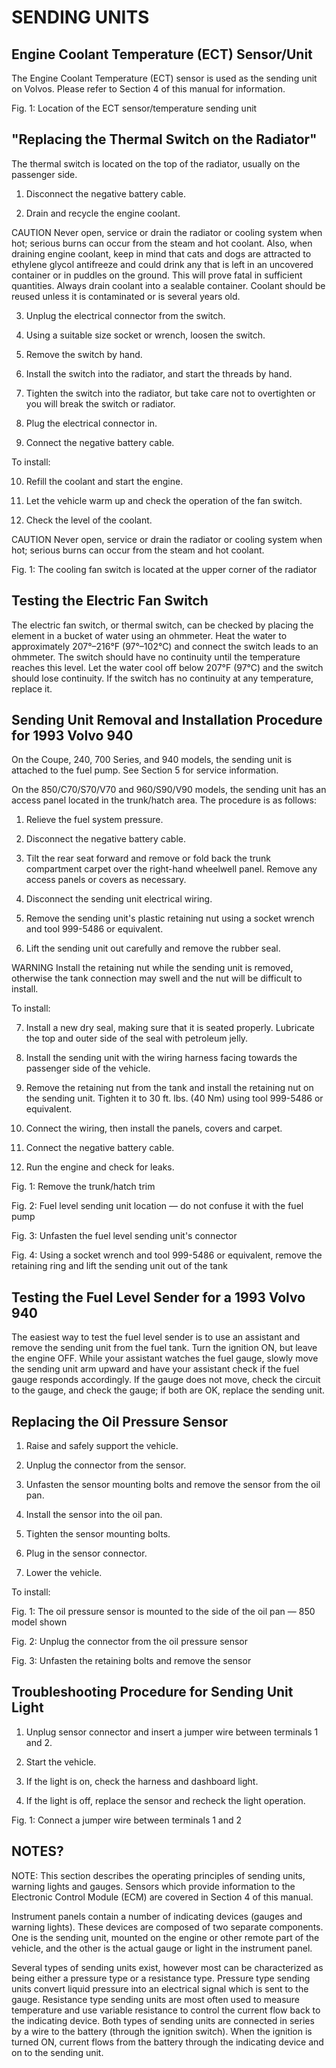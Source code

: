 # SENDING UNITS


## Engine Coolant Temperature (ECT) Sensor/Unit

The Engine Coolant Temperature (ECT) sensor is used as the sending unit on
Volvos. Please refer to Section 4 of this manual for information.

Fig. 1: Location of the ECT sensor/temperature sending unit


## "Replacing the Thermal Switch on the Radiator"

The thermal switch is located on the top of the radiator, usually on the
passenger side.

1. Disconnect the negative battery cable.

2. Drain and recycle the engine coolant.

CAUTION Never open, service or drain the radiator or cooling system when hot;
serious burns can occur from the steam and hot coolant. Also, when draining
engine coolant, keep in mind that cats and dogs are attracted to ethylene glycol
antifreeze and could drink any that is left in an uncovered container or in
puddles on the ground. This will prove fatal in sufficient quantities. Always
drain coolant into a sealable container. Coolant should be reused unless it is
contaminated or is several years old.

3. Unplug the electrical connector from the switch.

4. Using a suitable size socket or wrench, loosen the switch.

5. Remove the switch by hand.

6. Install the switch into the radiator, and start the threads by hand.

7. Tighten the switch into the radiator, but take care not to overtighten or you
   will break the switch or radiator.

8. Plug the electrical connector in.

9. Connect the negative battery cable.

To install:

10. Refill the coolant and start the engine.

11. Let the vehicle warm up and check the operation of the fan switch.

12. Check the level of the coolant.

CAUTION Never open, service or drain the radiator or cooling system when hot;
serious burns can occur from the steam and hot coolant.

Fig. 1: The cooling fan switch is located at the upper corner of the radiator


## Testing the Electric Fan Switch

The electric fan switch, or thermal switch, can be checked by placing the
element in a bucket of water using an ohmmeter. Heat the water to approximately
207°–216°F (97°–102°C) and connect the switch leads to an ohmmeter. The switch
should have no continuity until the temperature reaches this level. Let the
water cool off below 207°F (97°C) and the switch should lose continuity. If the
switch has no continuity at any temperature, replace it.


## Sending Unit Removal and Installation Procedure for 1993 Volvo 940

On the Coupe, 240, 700 Series, and 940 models, the sending unit is attached to
the fuel pump. See Section 5 for service information.

On the 850/C70/S70/V70 and 960/S90/V90 models, the sending unit has an access
panel located in the trunk/hatch area. The procedure is as follows:

1. Relieve the fuel system pressure.

2. Disconnect the negative battery cable.

3. Tilt the rear seat forward and remove or fold back the trunk compartment
   carpet over the right-hand wheelwell panel. Remove any access panels or
   covers as necessary.

4. Disconnect the sending unit electrical wiring.

5. Remove the sending unit's plastic retaining nut using a socket wrench and
   tool 999-5486 or equivalent.

6. Lift the sending unit out carefully and remove the rubber seal.

WARNING Install the retaining nut while the sending unit is removed, otherwise
the tank connection may swell and the nut will be difficult to install.

To install:

7. Install a new dry seal, making sure that it is seated properly. Lubricate the
   top and outer side of the seal with petroleum jelly.

8. Install the sending unit with the wiring harness facing towards the passenger
   side of the vehicle.

9. Remove the retaining nut from the tank and install the retaining nut on the
   sending unit. Tighten it to 30 ft. lbs. (40 Nm) using tool 999-5486 or
   equivalent.

10. Connect the wiring, then install the panels, covers and carpet.

11. Connect the negative battery cable.

12. Run the engine and check for leaks.

Fig. 1: Remove the trunk/hatch trim

Fig. 2: Fuel level sending unit location — do not confuse it with the fuel pump

Fig. 3: Unfasten the fuel level sending unit's connector

Fig. 4: Using a socket wrench and tool 999-5486 or equivalent, remove the
retaining ring and lift the sending unit out of the tank


## Testing the Fuel Level Sender for a 1993 Volvo 940

The easiest way to test the fuel level sender is to use an assistant and remove
the sending unit from the fuel tank. Turn the ignition ON, but leave the engine
OFF. While your assistant watches the fuel gauge, slowly move the sending unit
arm upward and have your assistant check if the fuel gauge responds accordingly.
If the gauge does not move, check the circuit to the gauge, and check the gauge;
if both are OK, replace the sending unit.


## Replacing the Oil Pressure Sensor

1. Raise and safely support the vehicle.

2. Unplug the connector from the sensor.

3. Unfasten the sensor mounting bolts and remove the sensor from the oil pan.

4. Install the sensor into the oil pan.

5. Tighten the sensor mounting bolts.

6. Plug in the sensor connector.

7. Lower the vehicle.

To install:

Fig. 1: The oil pressure sensor is mounted to the side of the oil pan — 850
model shown

Fig. 2: Unplug the connector from the oil pressure sensor

Fig. 3: Unfasten the retaining bolts and remove the sensor


## Troubleshooting Procedure for Sending Unit Light

1. Unplug sensor connector and insert a jumper wire between terminals 1 and 2.

2. Start the vehicle.

3. If the light is on, check the harness and dashboard light.

4. If the light is off, replace the sensor and recheck the light operation.

Fig. 1: Connect a jumper wire between terminals 1 and 2


## NOTES?

NOTE: This section describes the operating principles of sending units, warning
lights and gauges. Sensors which provide information to the Electronic Control
Module (ECM) are covered in Section 4 of this manual.

Instrument panels contain a number of indicating devices (gauges and warning
lights). These devices are composed of two separate components. One is the
sending unit, mounted on the engine or other remote part of the vehicle, and the
other is the actual gauge or light in the instrument panel.

Several types of sending units exist, however most can be characterized as being
either a pressure type or a resistance type. Pressure type sending units convert
liquid pressure into an electrical signal which is sent to the gauge. Resistance
type sending units are most often used to measure temperature and use variable
resistance to control the current flow back to the indicating device. Both types
of sending units are connected in series by a wire to the battery (through the
ignition switch). When the ignition is turned ON, current flows from the battery
through the indicating device and on to the sending unit.
